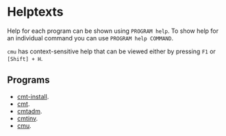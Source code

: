 # Helptexts

Help for each program can be shown using `PROGRAM help`. To show help for
an individual command you can use `PROGRAM help COMMAND`.

`cmu` has context-sensitive help that can be viewed either
by pressing `F1` or `[Shift] + H`.

## Programs

* [cmt-install](cmt-install_helptext.md).
* [cmt](cmt_helptext.md).
* [cmtadm](cmtadm_helptext.md).
* [cmtinv](cmtinv_helptext.md).
* [cmu](cmu_helptext.md).
